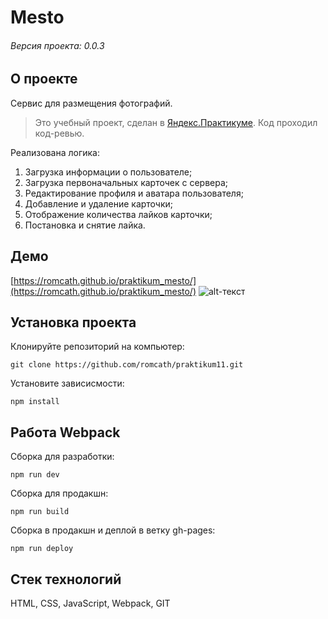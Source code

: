 # Mesto

###### Версия проекта: 0.0.3

## О проекте
Сервис для размещения фотографий.
> Это учебный проект, сделан в [Яндекс.Практикуме](https://praktikum.yandex.ru). Код проходил код-ревью.

Реализована логика:
1. Загрузка информации о пользователе;
2. Загрузка первоначальных карточек с сервера;
3. Редактирование профиля и аватара пользователя;
4. Добавление и удаление карточки;
5. Отображение количества лайков карточки;
6. Постановка и снятие лайка.
## Демо
[https://romcath.github.io/praktikum_mesto/](https://romcath.github.io/praktikum_mesto/)
![alt-текст](https://raw.githubusercontent.com/romcath/praktikum_mesto/master/src/images/main.jpg "Демо Mesto")
## Установка проекта
Клонируйте репозиторий на компьютер:

```git clone https://github.com/romcath/praktikum11.git```


Установите зависисмости:

```npm install```

## Работа Webpack
Сборка для разработки:

```npm run dev```

Сборка для продакшн:

```npm run build```

Сборка в продакшн и деплой в ветку gh-pages:

```npm run deploy```
## Стек технологий
HTML, CSS, JavaScript, Webpack, GIT
